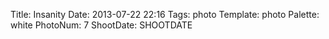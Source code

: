 Title: Insanity
Date: 2013-07-22 22:16
Tags: photo
Template: photo
Palette: white
PhotoNum: 7
ShootDate: SHOOTDATE
